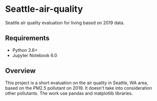 # Seattle-air-quality
Seattle air quality evaluation for living based on 2019 data.

## Requirements
* Python 3.6+
* Jupyter Notebook 6.0

## Overview
This project is a short evaluation on the air quality in Seattle, WA area, based on the PM2.5 pollutant on 2019. It doesn't take into consideration other pollutants. The work use pandas and matplotlib libraries.
